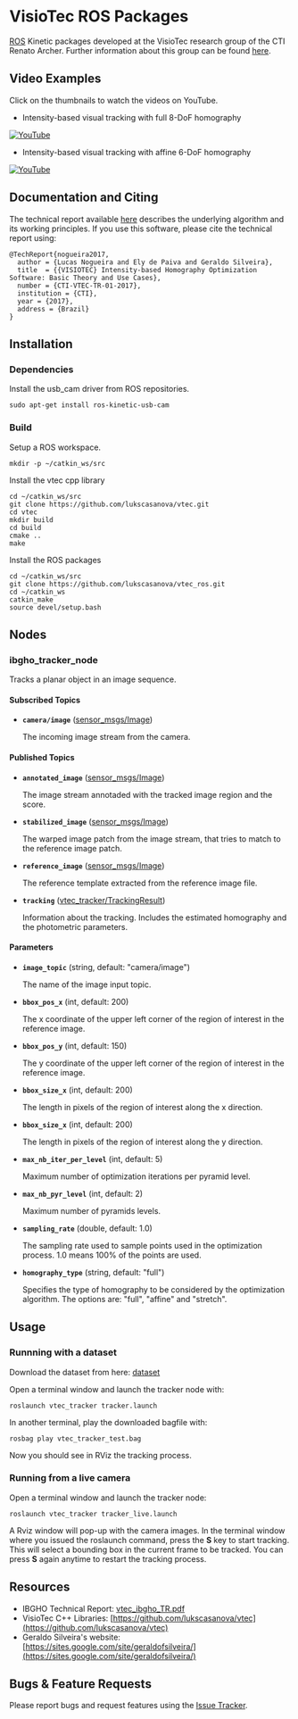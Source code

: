 # VisioTec ROS Packages

[ROS] Kinetic packages developed at the VisioTec research group of the CTI Renato Archer. Further information about this group can be found [here](https://sites.google.com/site/geraldofsilveira/).


## Video Examples ##

Click on the thumbnails to watch the videos on YouTube.

* Intensity-based visual tracking with full 8-DoF homography

[![YouTube](https://img.youtube.com/vi/r7kZLqQ5xbI/0.jpg)](https://www.youtube.com/watch?v=r7kZLqQ5xbI)

* Intensity-based visual tracking with affine 6-DoF homography

[![YouTube](https://img.youtube.com/vi/W-7otD3THM4/0.jpg)](https://www.youtube.com/watch?v=W-7otD3THM4)


## Documentation and Citing ##

The technical report available [here](https://github.com/lukscasanova/vtec/blob/master/vtec_ibgho_TR.pdf) describes the underlying algorithm and its working principles. If you use this software, please cite the technical report using:

```
@TechReport{nogueira2017,
  author = {Lucas Nogueira and Ely de Paiva and Geraldo Silveira},
  title  = {{VISIOTEC} Intensity-based Homography Optimization Software: Basic Theory and Use Cases},
  number = {CTI-VTEC-TR-01-2017},
  institution = {CTI},
  year = {2017},
  address = {Brazil}
}
```

## Installation ##

### Dependencies ###

Install the usb_cam driver from ROS repositories.

```
sudo apt-get install ros-kinetic-usb-cam
```

### Build ###
Setup a ROS workspace.

```
mkdir -p ~/catkin_ws/src
```

Install the vtec cpp library

```
cd ~/catkin_ws/src
git clone https://github.com/lukscasanova/vtec.git
cd vtec
mkdir build
cd build
cmake ..
make
```

Install the ROS packages

```
cd ~/catkin_ws/src
git clone https://github.com/lukscasanova/vtec_ros.git
cd ~/catkin_ws
catkin_make
source devel/setup.bash
```


## Nodes ##


### ibgho_tracker_node ###

Tracks a planar object in an image sequence.

#### Subscribed Topics

* **`camera/image`** ([sensor_msgs/Image])

   The incoming image stream from the camera.


#### Published Topics

* **`annotated_image`** ([sensor_msgs/Image])

   The image stream annotaded with the tracked image region and the score.


* **`stabilized_image`** ([sensor_msgs/Image])

   The warped image patch from the image stream, that tries to match to the reference image patch.

* **`reference_image`** ([sensor_msgs/Image])

   The reference template extracted from the reference image file.   

* **`tracking`** ([vtec_tracker/TrackingResult])

   Information about the tracking. Includes the estimated homography and the photometric parameters.

#### Parameters

* **`image_topic`** (string, default: "camera/image")

   The name of the image input topic.

* **`bbox_pos_x`** (int, default: 200)

   The x coordinate of the upper left corner of the region of interest in the reference image.

* **`bbox_pos_y`** (int, default: 150)

   The y coordinate of the upper left corner of the region of interest in the reference image.

* **`bbox_size_x`** (int, default: 200)

   The length in pixels of the region of interest along the x direction.

* **`bbox_size_x`** (int, default: 200)

   The length in pixels of the region of interest along the y direction.

* **`max_nb_iter_per_level`** (int, default: 5)

   Maximum number of optimization iterations per pyramid level.

* **`max_nb_pyr_level`** (int, default: 2)

   Maximum number of pyramids levels.

* **`sampling_rate`** (double, default: 1.0)

   The sampling rate used to sample points used in the optimization process. 1.0 means 100% of the points are used.

* **`homography_type`** (string, default: "full")

   Specifies the type of homography to be considered by the optimization algorithm. The options are: "full", "affine" and "stretch".

## Usage ##

### Runnning with a dataset ###

Download the dataset from here: [dataset](https://www.dropbox.com/s/kxv9ahrxhvgebja/vtec_test_tracker.bag?dl=0)

Open a terminal window and launch the tracker node with:

```
roslaunch vtec_tracker tracker.launch
```

In another terminal, play the downloaded bagfile with:

```
rosbag play vtec_tracker_test.bag
```

Now you should see in RViz the tracking process.

### Running from a live camera ###

Open a terminal window and launch the tracker node:

```
roslaunch vtec_tracker tracker_live.launch
```

A Rviz window will pop-up with the camera images. In the terminal window where you issued the roslaunch command, press the **S** key to start tracking. This will select a bounding box in the current frame to be tracked. You can press **S** again anytime to restart the tracking process.

## Resources ##

* IBGHO Technical Report: [vtec\_ibgho\_TR.pdf](https://github.com/lukscasanova/vtec/blob/master/vtec_ibgho_TR.pdf)
* VisioTec C++ Libraries: [https://github.com/lukscasanova/vtec](https://github.com/lukscasanova/vtec)
* Geraldo Silveira's website: [https://sites.google.com/site/geraldofsilveira/](https://sites.google.com/site/geraldofsilveira/)


## Bugs & Feature Requests

Please report bugs and request features using the [Issue Tracker](https://github.com/lukscasanova/vtec_ros/issues).

[ROS]: http://www.ros.org
[sensor_msgs/Image]: http://docs.ros.org/api/sensor_msgs/html/msg/Image.html
[vtec_tracker/TrackingResult]: vtec_tracker/msg/TrackingResult.msg

